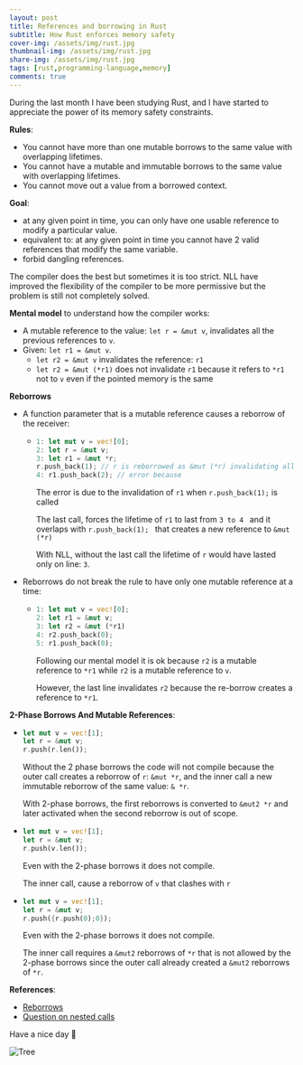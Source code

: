 ```yaml
---
layout: post
title: References and borrowing in Rust
subtitle: How Rust enforces memory safety
cover-img: /assets/img/rust.jpg
thumbnail-img: /assets/img/rust.jpg
share-img: /assets/img/rust.jpg
tags: [rust,programming-language,memory]
comments: true
---
```


During the last month I have been studying Rust, and I have started to appreciate the power of its memory safety constraints.

**Rules**:

- You cannot have more than one mutable borrows to the same value with overlapping lifetimes.
- You cannot have a mutable and immutable borrows to the same value with overlapping lifetimes.
- You cannot move out a value from a borrowed context.

**Goal**:

- at any given point in time, you can only have one usable reference to modify a particular value.
- equivalent to: at any given point in time you cannot have 2 valid  references that modify the same variable.
- forbid dangling references.

The compiler does the best but sometimes it is too strict. NLL have improved the flexibility of the compiler to be more permissive but the problem is still not completely solved.

**Mental model** to understand how the compiler works:

- A  mutable reference to the value: `let r = &mut v`, invalidates all the previous references to `v`.
- Given: `let r1 = &mut v`. 
  - `let r2 = &mut v` invalidates the reference: `r1`
  - `let r2 = &mut (*r1)` does not invalidate `r1` because it refers to `*r1` not to `v` even if the pointed memory is the same

**Reborrows**

- A function parameter that is a mutable reference causes a reborrow of the receiver:

  - ```rust
    1: let mut v = vec![0];
    2: let r = &mut v;
    3: let r1 = &mut *r;
    r.push_back(1); // r is reborrowed as &mut (*r) invalidating all previous references to (*v) -> r1
    4: r1.push_back(2); // error because 
    ```

    The error is due to the invalidation of `r1` when `r.push_back(1);` is called

    The last call, forces the lifetime of `r1` to last from `3 to 4 ` and it overlaps with `r.push_back(1); ` that creates a new reference to `&mut (*r)`

    With NLL, without the last call the lifetime of `r` would have lasted only on line: `3`.

- Reborrows do not break the rule to have only one mutable reference at a time:

  - ```rust
    1: let mut v = vec![0];
    2: let r1 = &mut v;
    3: let r2 = &mut (*r1)
    4: r2.push_back(0);
    5: r1.push_back(0);
    ```

    Following our mental model it is ok because `r2` is a mutable reference to `*r1` while `r2` is a mutable reference to `v`.

    However, the last line invalidates `r2` because the re-borrow creates a reference to `*r1`.



**2-Phase Borrows And Mutable References**:

- ```rust
  let mut v = vec![1];
  let r = &mut v;
  r.push(r.len());
  ```

  Without the 2 phase borrows the code will not compile because the outer call creates a reborrow of `r`: `&mut *r`, and the inner call a new immutable reborrow of the same value: `& *r`. 

  With 2-phase borrows, the first reborrows is converted to `&mut2 *r` and later activated when the second reborrow is out of scope.

- ```rust
  let mut v = vec![1];
  let r = &mut v;
  r.push(v.len());
  ```

  Even with the 2-phase borrows it does not compile.

  The inner call, cause a reborrow of `v` that clashes with `r`

- ```rust
  let mut v = vec![1];
  let r = &mut v;
  r.push({r.push(0);0});
  ```

  Even with the 2-phase borrows it does not compile.

  The inner call requires a `&mut2` reborrows of `*r` that is not allowed by the 2-phase borrows since the outer call already created a `&mut2` reborrows of `*r`.

**References**:

- [Reborrows](https://stackoverflow.com/questions/51015503/why-does-re-borrowing-only-work-on-de-referenced-pointers)
- [Question on nested calls](https://users.rust-lang.org/t/nested-method-calls-with-existing-mutable-references/53345/2)

Have a nice day 🚀 

![Tree](/assets/img/tree.jpg)

